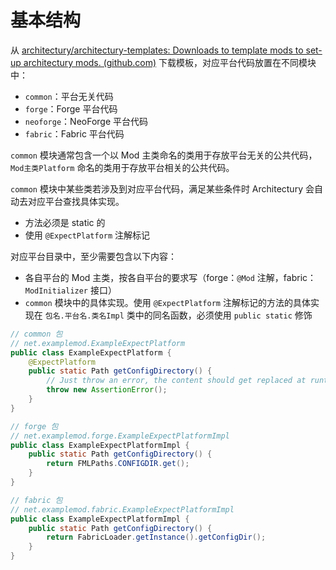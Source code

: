 # 基本结构

从 [architectury/architectury-templates: Downloads to template mods to set-up architectury mods. (github.com)](https://github.com/architectury/architectury-templates) 下载模板，对应平台代码放置在不同模块中：
- `common`：平台无关代码
- `forge`：Forge 平台代码
- `neoforge`：NeoForge 平台代码
- `fabric`：Fabric 平台代码

`common` 模块通常包含一个以 Mod 主类命名的类用于存放平台无关的公共代码，`Mod主类Platform` 命名的类用于存放平台相关的公共代码。

`common` 模块中某些类若涉及到对应平台代码，满足某些条件时 Architectury 会自动去对应平台查找具体实现。
- 方法必须是 static 的
- 使用 `@ExpectPlatform` 注解标记

对应平台目录中，至少需要包含以下内容：
- 各自平台的 Mod 主类，按各自平台的要求写（forge：`@Mod` 注解，fabric：`ModInitializer` 接口）
- `common` 模块中的具体实现。使用 `@ExpectPlatform` 注解标记的方法的具体实现在 `包名.平台名.类名Impl` 类中的同名函数，必须使用 `public static` 修饰

```java
// common 包
// net.examplemod.ExampleExpectPlatform
public class ExampleExpectPlatform {
    @ExpectPlatform
    public static Path getConfigDirectory() {
        // Just throw an error, the content should get replaced at runtime.
        throw new AssertionError();
    }
}
```

```java
// forge 包
// net.examplemod.forge.ExampleExpectPlatformImpl
public class ExampleExpectPlatformImpl {
    public static Path getConfigDirectory() {
        return FMLPaths.CONFIGDIR.get();
    }
}
```

```java
// fabric 包
// net.examplemod.fabric.ExampleExpectPlatformImpl
public class ExampleExpectPlatformImpl {
    public static Path getConfigDirectory() {
        return FabricLoader.getInstance().getConfigDir();
    }
}
```
